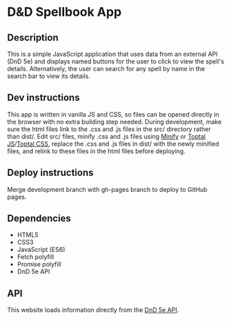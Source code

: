 # D&D Spellbook App

## Description

This is a simple JavaScript application that uses data from an external API (DnD 5e) and displays named buttons for the user to click to view the spell's details. Alternatively, the user can search for any spell by name in the search bar to view its details.

## Dev instructions

This app is written in vanilla JS and CSS, so files can be opened directly in the browser with no extra building step needed. During development, make sure the html files link to the .css and .js files in the src/ directory rather than dist/. Edit src/ files, minify .css and .js files using [Minify](https://www.minifier.org/) or [Toptal JS](https://www.toptal.com/developers/javascript-minifier)/[Toptal CSS](https://www.toptal.com/developers/cssminifier), replace the .css and .js files in dist/ with the newly minified files, and relink to these files in the html files before deploying.

## Deploy instructions

Merge development branch with gh-pages branch to deploy to GitHub pages.

## Dependencies

- HTML5
- CSS3
- JavaScript (ES6)
- Fetch polyfill
- Promise polyfill
- DnD 5e API

## API

This website loads information directly from the [DnD 5e API](https://www.dnd5eapi.co/docs/#overview--getting-started).